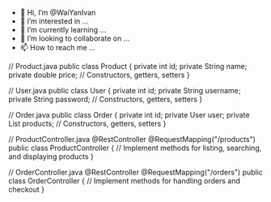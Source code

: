 - 👋 Hi, I’m @WaiYanIvan
- 👀 I’m interested in ...
- 🌱 I’m currently learning ...
- 💞️ I’m looking to collaborate on ...
- 📫 How to reach me ...

<!---
WaiYanIvan/WaiYanIvan is a ✨ special ✨ repository because its `README.md` (this file) appears on your GitHub profile.
You can click the Preview link to take a look at your changes.
--->
// Product.java
public class Product {
    private int id;
    private String name;
    private double price;
    // Constructors, getters, setters
}

// User.java
public class User {
    private int id;
    private String username;
    private String password;
    // Constructors, getters, setters
}

// Order.java
public class Order {
    private int id;
    private User user;
    private List<Product> products;
    // Constructors, getters, setters
}

// ProductController.java
@RestController
@RequestMapping("/products")
public class ProductController {
    // Implement methods for listing, searching, and displaying products
}

// OrderController.java
@RestController
@RequestMapping("/orders")
public class OrderController {
    // Implement methods for handling orders and checkout
}

